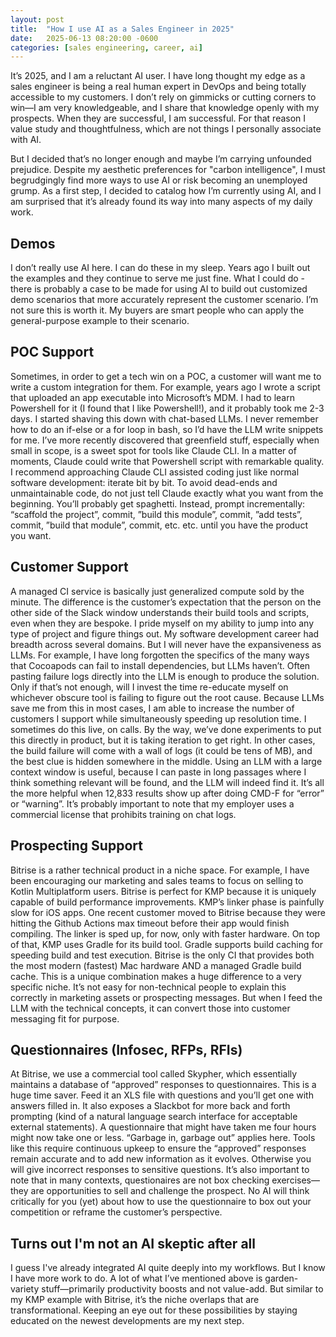 ```yaml
---
layout: post
title:  "How I use AI as a Sales Engineer in 2025"
date:   2025-06-13 08:20:00 -0600
categories: [sales engineering, career, ai]
---
```

It’s 2025, and I am a reluctant AI user. I have long thought my edge as a sales engineer is being a real human expert in DevOps and being totally accessible to my customers. I don’t rely on gimmicks or cutting corners to win—I am very knowledgeable, and I share that knowledge openly with my prospects. When they are successful, I am successful. For that reason I value study and thoughtfulness, which are not things I personally associate with AI.

But I decided that’s no longer enough and maybe I’m carrying unfounded prejudice. Despite my aesthetic preferences for "carbon intelligence", I must begrudgingly find more ways to use AI or risk becoming an unemployed grump. As a first step, I decided to catalog how I’m currently using AI, and I am surprised that it’s already found its way into many aspects of my daily work.

## Demos
I don’t really use AI here. I can do these in my sleep. Years ago I built out the examples and they continue to serve me just fine.
What I could do - there is probably a case to be made for using AI to build out customized demo scenarios that more accurately represent the customer scenario. I’m not sure this is worth it. My buyers are smart people who can apply the general-purpose example to their scenario.
## POC Support
Sometimes, in order to get a tech win on a POC, a customer will want me to write a custom integration for them. For example, years ago I wrote a script that uploaded an app executable into Microsoft’s MDM. I had to learn Powershell for it (I found that I like Powershell!), and it probably took me 2-3 days. 
I started shaving this down with chat-based LLMs. I never remember how to do an if-else or a for loop in bash, so I’d have the LLM write snippets for me.
I’ve more recently discovered that greenfield stuff, especially when small in scope, is a sweet spot for tools like Claude CLI. In a matter of moments, Claude could write that Powershell script with remarkable quality. 
I recommend approaching Claude CLI assisted coding just like normal software development: iterate bit by bit. To avoid dead-ends and unmaintainable code, do not just tell Claude exactly what you want from the beginning. You’ll probably get spaghetti. Instead, prompt incrementally: “scaffold the project”, commit, ”build this module”, commit, ”add tests”, commit, ”build that module”, commit, etc. etc. until you have the product you want.
## Customer Support
A managed CI service is basically just generalized compute sold by the minute. The difference is the customer’s expectation that the person on the other side of the Slack window understands their build tools and scripts, even when they are bespoke. I pride myself on my ability to jump into any type of project and figure things out. My software development career had breadth across several domains. But I will never have the expansiveness as LLMs.
For example, I have long forgotten the specifics of the many ways that Cocoapods can fail to install dependencies, but LLMs haven’t. Often pasting failure logs directly into the LLM is enough to produce the solution. Only if that’s not enough, will I invest the time re-educate myself on whichever obscure tool is failing to figure out the root cause. Because LLMs save me from this in most cases, I am able to increase the number of customers I support while simultaneously speeding up resolution time. I sometimes do this live, on calls.
By the way, we’ve done experiments to put this directly in product, but it is taking iteration to get right.
In other cases, the build failure will come with a wall of logs (it could be tens of MB), and the best clue is hidden somewhere in the middle. Using an LLM with a large context window is useful, because I can paste in long passages where I think something relevant will be found, and the LLM will indeed find it. It’s all the more helpful when 12,833 results show up after doing CMD-F for “error” or “warning”. It’s probably important to note that my employer uses a commercial license that prohibits training on chat logs.
## Prospecting Support
Bitrise is a rather technical product in a niche space. For example, I have been encouraging our marketing and sales teams to focus on selling to Kotlin Multiplatform users. Bitrise is perfect for KMP because it is uniquely capable of build performance improvements. KMP’s linker phase is painfully slow for iOS apps. One recent customer moved to Bitrise because they were hitting the Github Actions max timeout before their app would finish compiling. The linker is sped up, for now, only with faster hardware. On top of that, KMP uses Gradle for its build tool. Gradle supports build caching for speeding build and test execution. Bitrise is the only CI that provides both the most modern (fastest) Mac hardware AND a managed Gradle build cache. This is a unique combination makes a huge difference to a very specific niche. 
It’s not easy for non-technical people to explain this correctly in marketing assets or prospecting messages. But when I feed the LLM with the technical concepts, it can convert those into customer messaging fit for purpose.
## Questionnaires (Infosec, RFPs, RFIs) 
At Bitrise, we use a commercial tool called Skypher, which essentially maintains a database of “approved” responses to questionnaires. This is a huge time saver. Feed it an XLS file with questions and you’ll get one with answers filled in. It also exposes a Slackbot for more back and forth prompting (kind of a natural language search interface for acceptable external statements). A questionnaire that might have taken me four hours might now take one or less. 
“Garbage in, garbage out” applies here. Tools like this require continuous upkeep to ensure the “approved” responses remain accurate and to add new information as it evolves. Otherwise you will give incorrect responses to sensitive questions.
It’s also important to note that in many contexts, questionaires are not box checking exercises—they are opportunities to sell and challenge the prospect. No AI will think critically for you (yet) about how to use the questionnaire to box out your competition or reframe the customer’s perspective.

## Turns out I'm not an AI skeptic after all
I guess I've already integrated AI quite deeply into my workflows. But I know I have more work to do. A lot of what I’ve mentioned above is garden-variety stuff—primarily productivity boosts and not value-add. But similar to my KMP example with Bitrise, it’s the niche overlaps that are transformational. Keeping an eye out for these possibilities by staying educated on the newest developments are my next step.
